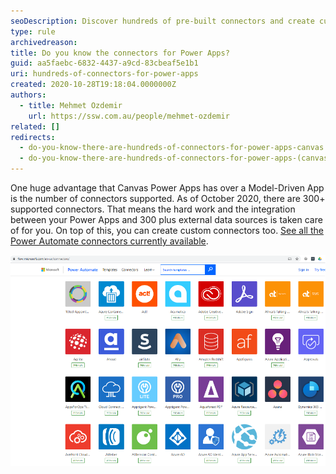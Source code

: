```yaml
---
seoDescription: Discover hundreds of pre-built connectors and create custom ones to integrate Power Apps with various data sources, streamlining your workflow.
type: rule
archivedreason:
title: Do you know the connectors for Power Apps?
guid: aa5faebc-6832-4437-a9cd-83cbeaf5e1b1
uri: hundreds-of-connectors-for-power-apps
created: 2020-10-28T19:18:04.0000000Z
authors:
  - title: Mehmet Ozdemir
    url: https://ssw.com.au/people/mehmet-ozdemir
related: []
redirects:
  - do-you-know-there-are-hundreds-of-connectors-for-power-apps-canvas
  - do-you-know-there-are-hundreds-of-connectors-for-power-apps-(canvas)
---
```


One huge advantage that Canvas Power Apps has over a Model-Driven App is the number of connectors supported. As of October 2020, there are 300+ supported connectors. That means the hard work and the integration between your Power Apps and 300 plus external data sources is taken care of for you. On top of this, you can create custom connectors too. [See all the Power Automate connectors currently available](https://make.powerautomate.com/connectors).

<!--endintro-->

![Figure: Microsoft connectors gallery is growing every day](connector-gallery.png)
